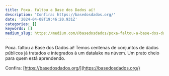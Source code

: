 ```yaml
---
title: Poxa. faltou a Base dos Dados aí!
description: 'Confira: https://basedosdados.org/'
date: '2024-04-08T19:46:20.931Z'
categories: []
keywords: []
medium_slug: https://medium.com/@basedosdados/poxa-faltou-a-base-dos-dados-a%C3%AD-918edca4d83e
---
```

Poxa. faltou a Base dos Dados aí! Temos centenas de conjuntos de dados públicos já tratados e integrados à um datalake na núvem. Um prato cheio para quem está aprendendo.

Confira: [https://basedosdados.org/](https://basedosdados.org/)
